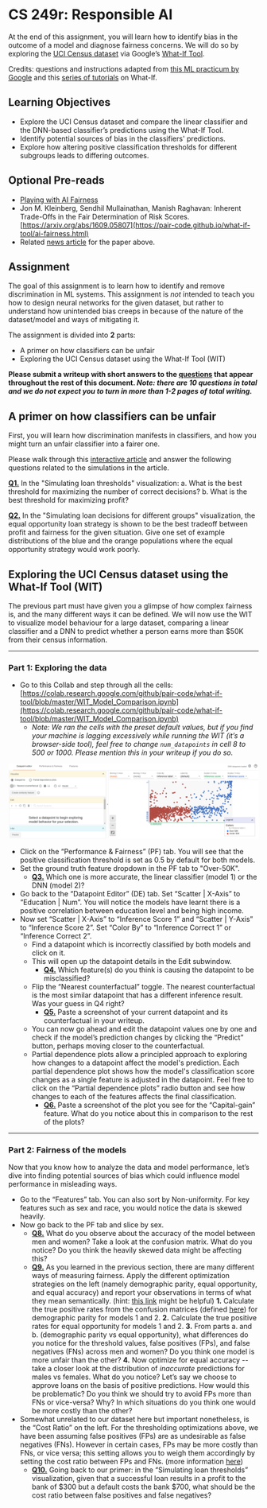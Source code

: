 # CS 249r: Responsible AI

At the end of this assignment, you will learn how to identify bias in the outcome of a model and diagnose fairness concerns. We will do so by exploring the [UCI Census dataset](https://archive.ics.uci.edu/ml/datasets/census+income) via Google’s [What-If Tool](https://pair-code.github.io/what-if-tool/).

Credits: questions and instructions adapted from [this ML practicum by Google](https://developers.google.com/machine-learning/practica/fairness-indicators) and this [series of tutorials](https://pair-code.github.io/what-if-tool/learn/) on What-If.

## Learning Objectives

*    Explore the UCI Census dataset and compare the linear classifier and the DNN-based classifier’s predictions using the What-If Tool.
*    Identify potential sources of bias in the classifiers' predictions.
*    Explore how altering positive classification thresholds for different subgroups leads to differing outcomes.

## Optional Pre-reads

*    [Playing with AI Fairness](https://pair-code.github.io/what-if-tool/ai-fairness.html)
*    Jon M. Kleinberg, Sendhil Mullainathan, Manish Raghavan: Inherent Trade-Offs in the Fair Determination of Risk Scores. [https://arxiv.org/abs/1609.05807](https://pair-code.github.io/what-if-tool/ai-fairness.html)
*    Related [news article](https://www.propublica.org/article/bias-in-criminal-risk-scores-is-mathematically-inevitable-researchers-say) for the paper above.

## Assignment

The goal of this assignment is to learn how to identify and remove discrimination in ML systems. This assignment is *not* intended to teach you how to design neural networks for the given dataset, but rather to understand how unintended bias creeps in because of the nature of the dataset/model and ways of mitigating it.


The assignment is divided into **2** parts:

*    A primer on how classifiers can be unfair
*    Exploring the UCI Census dataset using the What-If Tool (WIT)


**Please submit a writeup with short answers to the <ins>questions</ins> that appear throughout the rest of this document. _Note: there are 10 questions in total and we do not expect you to turn in more than 1-2 pages of total writing._**

## A primer on how classifiers can be unfair

First, you will learn how discrimination manifests in classifiers, and how you might turn an unfair classifier into a fairer one.

Please walk through this [interactive article](https://research.google.com/bigpicture/attacking-discrimination-in-ml/) and answer the following questions related to the simulations in the article.

**<ins>Q1.</ins>** In the "Simulating loan thresholds" visualization:
a.    What is the best threshold for maximizing the number of correct decisions?
b.    What is the best threshold for maximizing profit?

**<ins>Q2.</ins>** In the "Simulating loan decisions for different groups" visualization, the equal opportunity loan strategy is shown to be the best tradeoff between profit and fairness for the given situation. Give one set of example distributions of the blue and the orange populations where the equal opportunity strategy would work poorly.

## Exploring the UCI Census dataset using the What-If Tool (WIT)

The previous part must have given you a glimpse of how complex fairness is, and the many different ways it can be defined. We will now use the WIT to visualize model behaviour for a large dataset, comparing a linear classifier and a DNN to predict whether a person earns more than $50K from their census information.

---

### Part 1: Exploring the data

*    Go to this Collab and step through all the cells: [https://colab.research.google.com/github/pair-code/what-if-tool/blob/master/WIT_Model_Comparison.ipynb](https://colab.research.google.com/github/pair-code/what-if-tool/blob/master/WIT_Model_Comparison.ipynb)
     *    _Note: We ran the cells with the preset default values, but if you find your machine is lagging excessively while running the WIT (it’s a browser-side tool), feel free to change `num_datapoints` in cell 8 to 500 or 1000. Please mention this in your writeup if you do so._

![Sample view of WIT tool](media/sample_view_wit.png)

*    Click on the “Performance & Fairness” (PF) tab. You will see that the positive classification threshold is set as 0.5 by default for both models.
*    Set the ground truth feature dropdown in the PF tab to "Over-50K".
     *    **<ins>Q3.</ins>** Which one is more accurate, the linear classifier (model 1) or the DNN (model 2)?
*    Go back to the “Datapoint Editor” (DE) tab. Set “Scatter | X-Axis” to “Education | Num”. You will notice the models have learnt there is a positive correlation between education level and being high income.
*    Now set “Scatter | X-Axis” to “Inference Score 1” and “Scatter | Y-Axis” to “Inference Score 2”. Set “Color By” to “Inference Correct 1” or “Inference Correct 2”.
     *    Find a datapoint which is incorrectly classified by both models and click on it.
     *    This will open up the datapoint details in the Edit subwindow.
          *    **<ins>Q4.</ins>** Which feature(s) do you think is causing the datapoint to be misclassified?
     *    Flip the “Nearest counterfactual” toggle. The nearest counterfactual is the most similar datapoint that has a different inference result. Was your guess in Q4 right?
          *    **<ins>Q5.</ins>** Paste a screenshot of your current datapoint and its counterfactual in your writeup.
     *    You can now go ahead and edit the datapoint values one by one and check if the model’s prediction changes by clicking the “Predict” button, perhaps moving closer to the counterfactual.
     *    Partial dependence plots allow a principled approach to exploring how changes to a datapoint affect the model's prediction. Each partial dependence plot shows how the model's classification score changes as a single feature is adjusted in the datapoint. Feel free to click on the “Partial dependence plots” radio button and see how changes to each of the features affects the final classification.
          *    **<ins>Q6.</ins>** Paste a screenshot of the plot you see for the “Capital-gain” feature. What do you notice about this in comparison to the rest of the plots?

---

### Part 2: Fairness of the models

Now that you know how to analyze the data and model performance, let’s dive into finding potential sources of bias which could influence model performance in misleading ways.

*    Go to the “Features” tab. You can also sort by Non-uniformity. For key features such as sex and race, you would notice the data is skewed heavily.
*    Now go back to the PF tab and slice by sex.
     *    **<ins>Q8.</ins>** What do you observe about the accuracy of the model between men and women? Take a look at the confusion matrix. What do you notice? Do you think the heavily skewed data might be affecting this?
     *    **<ins>Q9.</ins>** As you learned in the previous section, there are many different ways of measuring fairness. Apply the different optimization strategies on the left (namely demographic parity, equal opportunity, and equal accuracy) and report your observations in terms of what they mean semantically. (hint: [this link](https://pair-code.github.io/what-if-tool/ai-fairness.html) might be helpful)
          **1.**    Calculate the true positive rates from the confusion matrices (defined [here](https://en.wikipedia.org/wiki/Sensitivity_and_specificity)) for demographic parity for models 1 and 2. 
          **2.**    Calculate the true positive rates for equal opportunity for models 1 and 2. 
          **3.**    From parts a. and b. (demographic parity vs equal opportunity), what differences do you notice for the threshold values, false positives (FPs), and false negatives (FNs) across men and women? Do you think one model is more unfair than the other?
          **4.**    Now optimize for equal accuracy -- take a closer look at the distribution of _inaccurate_ predictions for males vs females. What do you notice? Let’s say we choose to approve loans on the basis of positive predictions. How would this be problematic? Do you think we should try to avoid FPs more than FNs or vice-versa? Why? In which situations do you think one would be more costly than the other?
*    Somewhat unrelated to our dataset here but important nonetheless, is the “Cost Ratio” on the left. For the thresholding optimizations above, we have been assuming false positives (FPs) are as undesirable as false negatives (FNs). However in certain cases, FPs may be more costly than FNs, or vice versa; this setting allows you to weigh them accordingly by setting the cost ratio between FPs and FNs. (more information [here](https://pair-code.github.io/what-if-tool/learn/tutorials/cost-ratio/))
     *    **<ins>Q10.</ins>** Going back to our primer: in the “Simulating loan thresholds” visualization, given that a successful loan results in a profit to the bank of $300 but a default costs the bank $700, what should be the cost ratio between false positives and false negatives?
